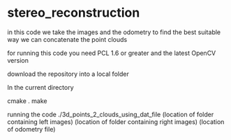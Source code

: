 stereo_reconstruction
=====================

in this code we take the images and the odometry to find the best suitable way we can concatenate the point clouds

for running this code you need PCL 1.6 or greater and the latest OpenCV version

download the repository into a local folder

In the current directory 

cmake .
make 

running the code 
./3d_points_2_clouds_using_dat_file (location of folder containing left images) (location of folder containing right images) (location of odometry file)
